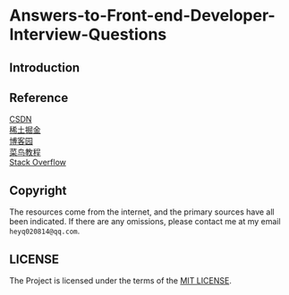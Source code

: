 # Answers-to-Front-end-Developer-Interview-Questions



## Introduction

## Reference

[CSDN](https://blog.csdn.net/)    
[稀土掘金](https://juejin.cn/)  
[博客园](https://www.cnblogs.com/)  
[菜鸟教程](https://www.runoob.com/)  
[Stack Overflow](https://stackoverflow.co/)  

## Copyright

The resources come from the internet, and the primary sources have all been indicated. If there are any omissions, please contact me at my email `heyq020814@qq.com`.

## LICENSE

The Project is licensed under the terms of the [MIT LICENSE](https://github.com/xxhls/Answers-to--Front-end-Developer-Interview-Questions/blob/main/LICENSE).
